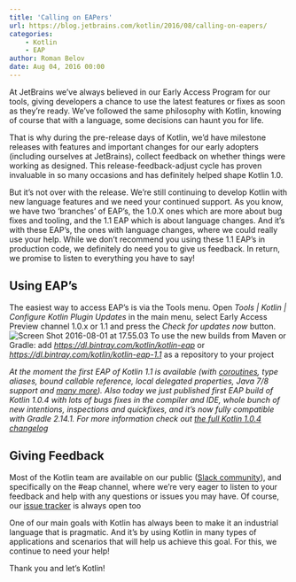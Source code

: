 ```yaml
---
title: 'Calling on EAPers'
url: https://blog.jetbrains.com/kotlin/2016/08/calling-on-eapers/
categories:
    - Kotlin
    - EAP
author: Roman Belov
date: Aug 04, 2016 00:00
---
```

At JetBrains we’ve always believed in our Early Access Program for our tools, giving developers a chance to use the latest features or fixes as soon as they’re ready. We’ve followed the same philosophy with Kotlin, knowing of course that with a language, some decisions can haunt you for life.

That is why during the pre-release days of Kotlin, we’d have milestone releases with features and important changes for our early adopters (including ourselves at JetBrains), collect feedback on whether things were working as designed. This release-feedback-adjust cycle has proven invaluable in so many occasions and has definitely helped shape Kotlin 1.0.

But it’s not over with the release. We’re still continuing to develop Kotlin with new language features and we need your continued support. As you know, we have two ‘branches’ of EAP’s, the 1.0.X ones which are more about bug fixes and tooling, and the 1.1 EAP which is about language changes. And it’s with these EAP’s, the ones with language changes, where we could really use your help. While we don’t recommend you using these 1.1 EAP’s in production code, we definitely do need you to give us feedback. In return, we promise to listen to everything you have to say!

## Using EAP’s

The easiest way to access EAP’s is via the Tools menu. Open _Tools | Kotlin | Configure Kotlin Plugin Updates_ in the main menu, select Early Access Preview channel 1.0.x or 1.1 and press the _Check for updates now_ button.
![Screen Shot 2016-08-01 at 17.55.03](https://i0.wp.com/blog.jetbrains.com/kotlin/files/2016/08/Screen-Shot-2016-08-01-at-17.55.03.png?w=640&ssl=1)
To use the new builds from Maven or Gradle: add _https://dl.bintray.com/kotlin/kotlin-eap_ or _https://dl.bintray.com/kotlin/kotlin-eap-1.1_ as a repository to your project

_At the moment the first EAP of Kotlin 1.1 is available (with [coroutines](https://youtu.be/4W3ruTWUhpw), type aliases, bound callable reference, local delegated properties, Java 7/8 support and [many more](https://blog.jetbrains.com/kotlin/2016/07/first-glimpse-of-kotlin-1-1-coroutines-type-aliases-and-more/)). Also today we just published first EAP build of Kotlin 1.0.4 with lots of bugs fixes in the compiler and IDE, whole bunch of new intentions, inspections and quickfixes, and it’s now fully compatible with Gradle 2.14.1\. For more information check out [the full Kotlin 1.0.4 changelog](https://github.com/JetBrains/kotlin/blob/767329fcab8249214c9c77db8ff1b8c1b3bd44b9/ChangeLog.md)_

## Giving Feedback

Most of the Kotlin team are available on our public ([Slack community](http://kotlinslackin.herokuapp.com)), and specifically on the #eap channel, where we’re very eager to listen to your feedback and help with any questions or issues you may have. Of course, our [issue tracker](http://kotl.in/issue) is always open too

One of our main goals with Kotlin has always been to make it an industrial language that is pragmatic. And it’s by using Kotlin in many types of applications and scenarios that will help us achieve this goal. For this, we continue to need your help!

Thank you and let’s Kotlin!
